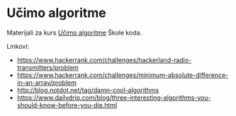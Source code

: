 # Učimo algoritme

Materijali za kurs [Učimo algoritme](https://skolakoda.org/ucimo-algoritme) Škole koda.

Linkovi:
- https://www.hackerrank.com/challenges/hackerland-radio-transmitters/problem
- https://www.hackerrank.com/challenges/minimum-absolute-difference-in-an-array/problem
- http://blog.notdot.net/tag/damn-cool-algorithms
- https://www.dailydrip.com/blog/three-interesting-algorithms-you-should-know-before-you-die.html
